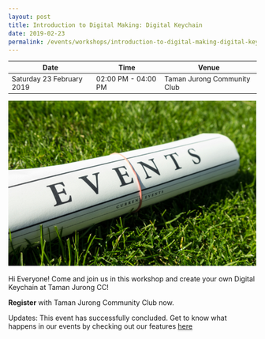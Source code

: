 ```yaml
---
layout: post
title: Introduction to Digital Making: Digital Keychain
date: 2019-02-23
permalink: /events/workshops/introduction-to-digital-making-digital-keychain
---
```


| Date | Time | Venue |
|--------|---|---|
| Saturday 23 February 2019 | 02:00 PM - 04:00 PM | Taman Jurong Community Club |

![hi](/images/events/generic-event-image.jpg)

Hi Everyone! Come and join us in this workshop and create your own Digital Keychain at Taman Jurong CC!

**Register** with Taman Jurong Community Club now.


Updates: This event has successfully concluded. Get to know what happens in our events by checking out our features <a href="https://isomer-dlp-staging.netlify.com/stories/features/" target="_blank">here</a>
